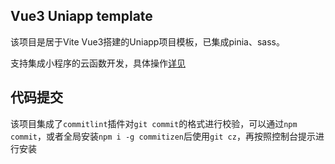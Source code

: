 ## Vue3 Uniapp template

该项目是居于Vite Vue3搭建的Uniapp项目模板，已集成pinia、sass。

支持集成小程序的云函数开发，具体操作[详见](./docs/README.md)

## 代码提交

该项目集成了`commitlint`插件对`git commit`的格式进行校验，可以通过`npm commit`，或者全局安装`npm i -g commitizen`后使用`git cz`，再按照控制台提示进行安装